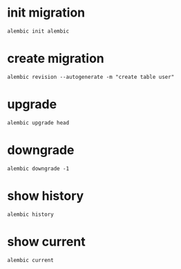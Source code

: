 
# init migration 
```alembic init alembic```

# create migration
```alembic revision --autogenerate -m "create table user"```

# upgrade
```alembic upgrade head```

# downgrade
```alembic downgrade -1```

# show history
```alembic history```

# show current
```alembic current```

